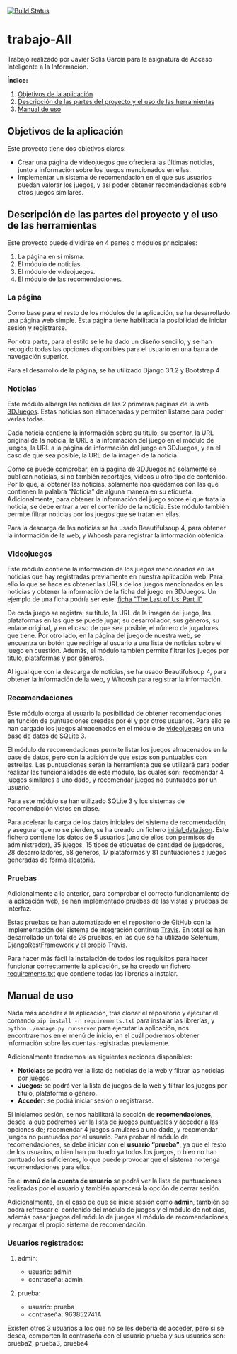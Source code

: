 [![Build Status](https://www.travis-ci.com/javsolgar/trabajo-AII.svg?branch=main)](https://www.travis-ci.com/javsolgar/trabajo-AII)

# trabajo-AII
Trabajo realizado por Javier Solís García para la asignatura de Acceso Inteligente a la Información.

**Índice:**

1. [Objetivos de la aplicación](https://github.com/javsolgar/trabajo-AII)
2. [Descripción de las partes del proyecto y el uso de las herramientas](https://github.com/javsolgar/trabajo-AII#descripci%C3%B3n-de-las-partes-del-proyecto-y-el-uso-de-las-herramientas)
3. [Manual de uso](https://github.com/javsolgar/trabajo-AII#manual-de-uso)

## Objetivos de la aplicación

Este proyecto tiene dos objetivos claros:

- Crear una página de videojuegos que ofreciera las últimas noticias, junto a información sobre los juegos mencionados en ellas.
- Implementar un sistema de recomendación en el que sus usuarios puedan valorar los juegos, y así poder obtener recomendaciones sobre otros juegos similares.

## Descripción de las partes del proyecto y el uso de las herramientas

Este proyecto puede dividirse en 4 partes o módulos principales:

1. La página en sí misma.
2. El módulo de noticias.
3. El módulo de videojuegos.
4. El módulo de las recomendaciones.

### La página

Como base para el resto de los módulos de la aplicación, se ha desarrollado una página web simple. Esta página tiene habilitada la posibilidad de iniciar sesión y registrarse.

Por otra parte, para el estilo se le ha dado un diseño sencillo, y se han recogido todas las opciones disponibles para el usuario en una barra de navegación superior.

Para el desarrollo de la página, se ha utilizado  Django 3.1.2 y Bootstrap 4

### Noticias

Este módulo alberga las noticias de las 2 primeras páginas de la web [3DJuegos](https://www.3djuegos.com/novedades/todo/juegos/0f0f0f0/fecha/). Estas noticias son almacenadas y permiten listarse para poder verlas todas.

Cada noticia contiene la información sobre su título, su escritor, la URL original de la noticia, la URL a la información del juego en el módulo de juegos, la URL a la página de información del juego en 3DJuegos, y en el caso de que sea posible, la URL de la imagen de la noticia.

Como se puede comprobar, en la página de 3DJuegos no solamente se publican noticias, si no también reportajes, videos u otro tipo de contenido. Por lo que, al obtener las noticias, solamente nos quedamos con las que contienen la palabra “Noticia” de alguna manera en su etiqueta. Adicionalmente, para obtener la información del juego sobre el que trata la noticia, se debe entrar a ver el contenido de la noticia. Este módulo también permite filtrar noticias por los juegos que se tratan en ellas.

Para la descarga de las noticias se ha usado Beautifulsoup 4, para obtener la información de la web, y Whoosh para registrar la información obtenida.

### Videojuegos

Este módulo contiene la información de los juegos mencionados en las noticias que hay registradas previamente en nuestra aplicación web. Para ello lo que se hace es obtener las URLs de los juegos mencionados en las noticias y obtener la información de la ficha del juego en 3DJuegos. Un ejemplo de una ficha podría ser este: [ficha "The Last of Us: Part II"](https://www.3djuegos.com/27868/the-last-of-us-parte-ii/)

De cada juego se registra: su título, la URL de la imagen del juego, las plataformas en las que se puede jugar, su desarrollador, sus géneros, su enlace original, y en el caso de que sea posible, el número de jugadores que tiene. Por otro lado, en la página del juego de nuestra web, se encuentra un botón que redirige al usuario a una lista de noticias sobre el juego en cuestión. Además, el módulo también permite filtrar los juegos por título, plataformas y por géneros.

Al igual que con la descarga de noticias, se ha usado Beautifulsoup 4, para obtener la información de la web, y Whoosh para registrar la información.

### Recomendaciones

Este módulo otorga al usuario la posibilidad de obtener recomendaciones en función de puntuaciones creadas por él y por otros usuarios. Para ello se han cargado los juegos almacenados en el módulo de [videojuegos](https://github.com/javsolgar/trabajo-AII/blob/finalizaci%C3%B3n/README.md#videojuegos) en una base de datos de SQLite 3.

El módulo de recomendaciones permite listar los juegos almacenados en la base de datos, pero con la adición de que estos son puntuables con estrellas. 
Las puntuaciones serán la herramienta que se utilizará para poder realizar las funcionalidades de este módulo, las cuales son: recomendar 4 juegos similares a uno dado, y recomendar juegos no puntuados por un usuario.

Para este módulo se han utilizado SQLite 3 y los sistemas de recomendación vistos en clase.

Para acelerar la carga de los datos iniciales del sistema de recomendación, y asegurar que no se pierden, se ha creado un fichero [initial_data.json](https://github.com/javsolgar/trabajo-AII/blob/main/initial_data.json). Este fichero contiene los datos de 5 usuarios (uno de ellos con permisos de administrador), 35 juegos, 15 tipos de etiquetas de cantidad de jugadores, 28 desarrolladores, 58 géneros, 17 plataformas y 81 puntuaciones a juegos generadas de forma aleatoria.

### Pruebas

Adicionalmente a lo anterior, para comprobar el correcto funcionamiento de la aplicación web, se han implementado pruebas de las vistas y pruebas de interfaz.

Estas pruebas se han automatizado en el repositorio de GitHub con la implementación del sistema de integración continua [Travis](https://github.com/javsolgar/trabajo-AII/blob/main/.travis.yml).
En total se han desarrollado un total de 26 pruebas, en las que se ha utilizado Selenium, DjangoRestFramework y el propio Travis.

Para hacer más fácil la instalación de todos los requisitos para hacer funcionar correctamente la aplicación, se ha creado un fichero [requirements.txt](https://github.com/javsolgar/trabajo-AII/blob/main/requirements.txt) que contiene todas las librerías a instalar. 

## Manual de uso

Nada más acceder a la aplicación, tras clonar el repositorio y ejecutar el comando `pip install -r requirements.txt` para instalar las librerías, y `python ./manage.py runserver` para ejecutar la aplicación, nos encontraremos en el menú de inicio, en el cuál podremos obtener información sobre las cuentas registradas previamente.

Adicionalmente tendremos las siguientes acciones disponibles:
- **Noticias:** se podrá ver la lista de noticias de la web y filtrar las noticias por juegos.
- **Juegos:** se podrá ver la lista de juegos de la web y filtrar los juegos por título, plataforma o género.
- **Acceder:** se podrá iniciar sesión o registrarse.

Si iniciamos sesión, se nos habilitará la sección de **recomendaciones**, desde la que podremos ver la lista de juegos puntuables y acceder a las opciones de; recomendar 4 juegos simulares a uno dado, y recomendar juegos no puntuados por el usuario. Para probar el módulo de recomendaciones, se debe iniciar con el **usuario “prueba”**, ya que el resto de los usuarios, o bien han puntuado ya todos los juegos, o bien no han puntuado los suficientes, lo que puede provocar que el sistema no tenga recomendaciones para ellos.

En el **menú de la cuenta de usuario** se podrá ver la lista de puntuaciones realizadas por el usuario y también aparecerá la opción de cerrar sesión.

Adicionalmente, en el caso de que se inicie sesión como **admin**, también se podrá refrescar el contenido del módulo de juegos y el módulo de noticias, además pasar juegos del módulo de juegos al módulo de recomendaciones, y recargar el propio sistema de recomendación.

### Usuarios registrados:

1. admin:
    - usuario: admin
    - contraseña: admin
    
2. prueba:
    - usuario: prueba
    - contraseña: 963852741A
  
Existen otros 3 usuarios a los que no se les debería de acceder, pero si se desea, comporten la contraseña con el usuario prueba y sus usuarios son: prueba2, prueba3, prueba4
